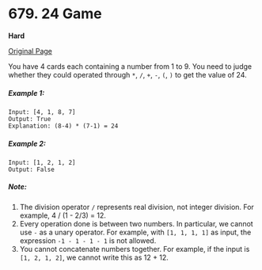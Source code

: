 # 679. 24 Game

**Hard**

[Original Page](https://leetcode.com/problems/24-game/)

You have 4 cards each containing a number from 1 to 9. You need to judge whether they could operated through `*`, `/`, `+`, `-`, `(`, `)` to get the value of 24.

##### Example 1:
```
Input: [4, 1, 8, 7]
Output: True
Explanation: (8-4) * (7-1) = 24
```

##### Example 2:
```
Input: [1, 2, 1, 2]
Output: False
```

##### Note:
1. The division operator `/` represents real division, not integer division. For example, 4 / (1 - 2/3) = 12.
2. Every operation done is between two numbers. In particular, we cannot use `-` as a unary operator. For example, with `[1, 1, 1, 1]` as input, the expression `-1 - 1 - 1 - 1` is not allowed.
3. You cannot concatenate numbers together. For example, if the input is `[1, 2, 1, 2]`, we cannot write this as 12 + 12.
